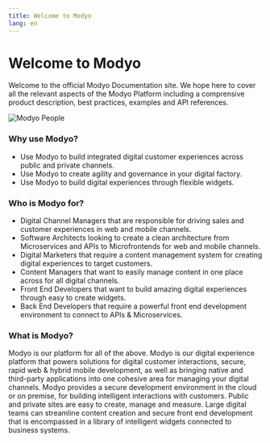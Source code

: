 ```yaml
---
title: Welcome to Modyo
lang: en
---
```

# Welcome to Modyo

Welcome to the official Modyo Documentation site. We hope here to cover all the relevant aspects of the Modyo Platform including a comprensive product description, best practices, examples and API references.

![Modyo People](/assets/img/people.png)

### Why use Modyo?
* Use Modyo to build integrated digital customer experiences across public and private channels.
* Use Modyo to create agility and governance in your digital factory.
* Use Modyo to build digital experiences through flexible widgets.
### Who is Modyo for?
* Digital Channel Managers that are responsible for driving sales and customer experiences in web and mobile channels. 
* Software Architects looking to create a clean architecture from Microservices and APIs to Microfrontends for web and mobile channels.
* Digital Marketers that require a content management system for creating digital experiences to target customers.
* Content Managers that want to easily manage content in one place across for all digital channels.
* Front End Developers that want to build amazing digital experiences through easy to create widgets.
* Back End Developers that require a powerful front end development environment to connect to APIs & Microservices.
### What is Modyo?
Modyo is our platform for all of the above. Modyo is our digital experience platform that powers solutions for digital customer interactions, secure, rapid web & hybrid mobile development, as well as bringing native and third-party applications into one cohesive area for managing your digital channels.
Modyo provides a secure development environment in the cloud or on premise, for building intelligent interactions with customers. Public and private sites are easy to create, manage and measure. Large digital teams can streamline content creation and secure front end development that is encompassed in a library of intelligent widgets connected to business systems.